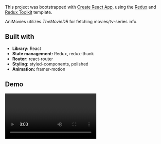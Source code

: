 This project was bootstrapped with [Create React App](https://github.com/facebook/create-react-app), using the [Redux](https://redux.js.org/) and [Redux Toolkit](https://redux-toolkit.js.org/) template.

AniMovies utilizes *TheMovieDB*  for fetching movies/tv-series info.

## Built with

- **Library:** React
- **State management:** Redux, redux-thunk
- **Router:** react-router
- **Styling:** styled-components, polished
- **Animation:** framer-motion

## Demo

<video src="./public/demo.mkv" />

## Screenshots

![](.\public\ss1.png)

![](.\public\ss2.png)

![](.\public\ss3.png)

![](.\public\ss4.png)

![](.\public\ss5.png)

![](.\public\ss6.png)

![](.\public\ss7.png)

![](.\public\ss8.png)

![](.\public\ss9.png)

![](.\public\ss10.png)